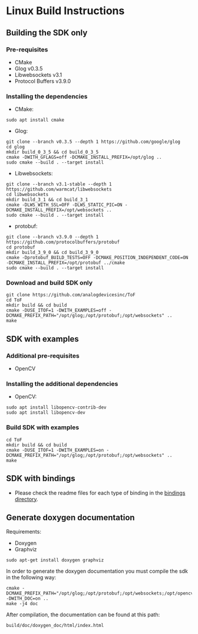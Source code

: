 # Linux Build Instructions


## Building the SDK only

### Pre-requisites
* CMake
* Glog v0.3.5
* Libwebsockets v3.1
* Protocol Buffers v3.9.0

### Installing the dependencies
* CMake:
```console
sudo apt install cmake
```

* Glog:
```console
git clone --branch v0.3.5 --depth 1 https://github.com/google/glog
cd glog
mkdir build_0_3_5 && cd build_0_3_5
cmake -DWITH_GFLAGS=off -DCMAKE_INSTALL_PREFIX=/opt/glog ..
sudo cmake --build . --target install
```

* Libwebsockets:
```console
git clone --branch v3.1-stable --depth 1 https://github.com/warmcat/libwebsockets
cd libwebsockets
mkdir build_3_1 && cd build_3_1
cmake -DLWS_WITH_SSL=OFF -DLWS_STATIC_PIC=ON -DCMAKE_INSTALL_PREFIX=/opt/websockets ..
sudo cmake --build . --target install
```

* protobuf:
```console
git clone --branch v3.9.0 --depth 1 https://github.com/protocolbuffers/protobuf
cd protobuf
mkdir build_3_9_0 && cd build_3_9_0
cmake -Dprotobuf_BUILD_TESTS=OFF -DCMAKE_POSITION_INDEPENDENT_CODE=ON -DCMAKE_INSTALL_PREFIX=/opt/protobuf ../cmake
sudo cmake --build . --target install
```


### Download and build SDK only
```console
git clone https://github.com/analogdevicesinc/ToF
cd ToF
mkdir build && cd build
cmake -DUSE_ITOF=1 -DWITH_EXAMPLES=off -DCMAKE_PREFIX_PATH="/opt/glog;/opt/protobuf;/opt/websockets" ..
make
```

## SDK with examples

### Additional pre-requisites
* OpenCV

### Installing the additional dependencies
* OpenCV:
```console
sudo apt install libopencv-contrib-dev
sudo apt install libopencv-dev
```

### Build SDK with examples
```console
cd ToF
mkdir build && cd build
cmake -DUSE_ITOF=1 -DWITH_EXAMPLES=on -DCMAKE_PREFIX_PATH="/opt/glog;/opt/protobuf;/opt/websockets" ..
make
```

## SDK with bindings

- Please check the readme files for each type of binding in the [bindings directory](../../bindings).

## Generate doxygen documentation

Requirements:
* Doxygen
* Graphviz

```console
sudo apt-get install doxygen graphviz
```

In order to generate the doxygen documentation you must compile the sdk in the following way:
```console
cmake -DCMAKE_PREFIX_PATH="/opt/glog;/opt/protobuf;/opt/websockets;/opt/opencv" -DWITH_DOC=on ..
make -j4 doc
```
After compilation, the documentation can be found at this path:
```console
build/doc/doxygen_doc/html/index.html
```
